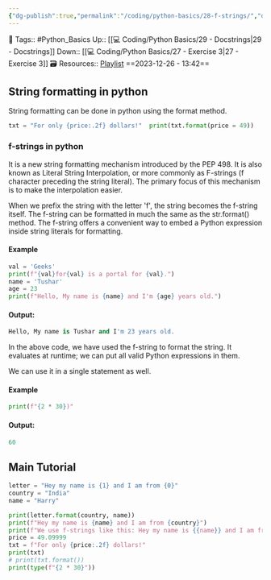 ```yaml
---
{"dg-publish":true,"permalink":"/coding/python-basics/28-f-strings/","dgPassFrontmatter":true,"noteIcon":"3","created":"2023-12-26T13:42:24.862+05:30","updated":"2023-12-27T22:22:37.934+05:30"}
---
```


🧶 Tags:: #Python_Basics 
Up:: [[💻 Coding/Python Basics/29 - Docstrings\|29 - Docstrings]]
Down:: [[💻 Coding/Python Basics/27 - Exercise 3\|27 - Exercise 3]]
🗃 Resources:: [Playlist](https://www.youtube.com/playlist?list=PLu0W_9lII9agwh1XjRt242xIpHhPT2llg)
==2023-12-26 - 13:42==

## String formatting in python
String formatting can be done in python using the format method.

```python
txt = "For only {price:.2f} dollars!"  print(txt.format(price = 49))
```

### f-strings in python
It is a new string formatting mechanism introduced by the PEP 498. It is also known as Literal String Interpolation, or more commonly as F-strings (f character preceding the string literal). The primary focus of this mechanism is to make the interpolation easier.

When we prefix the string with the letter 'f', the string becomes the f-string itself. The f-string can be formatted in much the same as the str.format() method. The f-string offers a convenient way to embed a Python expression inside string literals for formatting.

#### Example
```python
val = 'Geeks'
print(f"{val}for{val} is a portal for {val}.")
name = 'Tushar'
age = 23
print(f"Hello, My name is {name} and I'm {age} years old.")
```

#### Output:
```python
Hello, My name is Tushar and I'm 23 years old.
```

In the above code, we have used the f-string to format the string. It evaluates at runtime; we can put all valid Python expressions in them.

We can use it in a single statement as well.

#### Example
```python
print(f"{2 * 30})"
```

#### Output:
```python
60
```

## Main Tutorial
```python
letter = "Hey my name is {1} and I am from {0}"
country = "India"
name = "Harry"

print(letter.format(country, name))
print(f"Hey my name is {name} and I am from {country}")
print(f"We use f-strings like this: Hey my name is {{name}} and I am from {{country}}")
price = 49.09999
txt = f"For only {price:.2f} dollars!"
print(txt)
# print(txt.format())
print(type(f"{2 * 30}"))
```